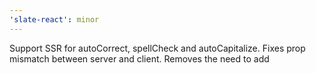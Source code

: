 ```yaml
---
'slate-react': minor
---
```


Support SSR for autoCorrect, spellCheck and autoCapitalize.
Fixes prop mismatch between server and client.
Removes the need to add
<Editable
  spellCheck={false}
  autoCorrect="false"
  autoCapitalize="false"
/>
